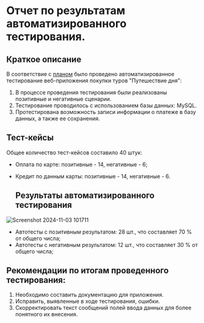 # **Отчет по результатам автоматизированного тестирования.**
  
## **Краткое описание**
  
В соответствие с [планом](https://github.com/GorElena/Course-work/blob/main/Plan.md) было проведено автоматизированное тестирование веб-приложения покупки туров "Путешествие дня":
1. В процессе проведения тестирования были реализованы позитивные и негативные сценарии.
2. Тестирование проводилось с использованием базы данных: MySQL.
3. Протестирована возможность записи информации о платеже в базу данных, а также ее сохранения.

  ## **Тест-кейсы**
Общее количество тест-кейсов составило 40 штук:
- Оплата по карте: позитивные - 14, негативные - 6;
- Кредит по данным карты: позитивные - 14, негативные - 6.

  ## **Результаты автоматизированного тестирования**

![Screenshot 2024-11-03 101711](https://github.com/user-attachments/assets/bef39a2f-0f14-4014-9573-d4f1e23b5621)

- Автотесты с позитивным результатом: 28 шт., что составляет 70 % от общего числа;
- Автотесты с негативным результатом: 12 шт., что составляет 30 % от общего числа;

## **Рекомендации по итогам проведенного тестирования:**
1. Необходимо составить документацию для приложения.
2. Исправить, выявленные в ходе тестирования, ошибки.
3. Скорректировать текст сообщений полей ввода данных для более понятного их внесения.
